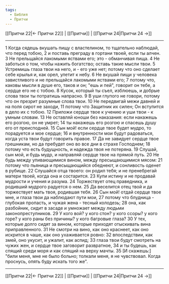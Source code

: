 ```yaml
---
tags:
  - Библия
  - Притчи
---
```

[[Притчи 22|← Притчи 22]] | [[Притчи]] | [[Притчи 24|Притчи 24 →]]

---
1 Когда сядешь вкушать пищу с властелином, то тщательно наблюдай, что перед тобою,
2 и поставь преграду в гортани твоей, если ты алчен.
3 Не прельщайся лакомыми яствами его; это - обманчивая пища.
4 Не заботься о том, чтобы нажить богатство; оставь такие мысли твои.
5 Устремишь глаза твои на него, и - его уже нет; потому что оно сделает себе крылья и, как орел, улетит к небу.
6 Не вкушай пищи у человека завистливого и не прельщайся лакомыми яствами его;
7 потому что, каковы мысли в душе его, таков и он; "ешь и пей", говорит он тебе, а сердце его не с тобою.
8 Кусок, который ты съел, изблюешь, и добрые слова твои ты потратишь напрасно.
9 В уши глупого не говори, потому что он презрит разумные слова твои.
10 Не передвигай межи давней и на поля сирот не заходи,
11 потому что Защитник их силен; Он вступится в дело их с тобою.
12 Приложи сердце твое к учению и уши твои - к умным словам.
13 Не оставляй юноши без наказания: если накажешь его розгою, он не умрет;
14 ты накажешь его розгою и спасешь душу его от преисподней.
15 Сын мой! если сердце твое будет мудро, то порадуется и мое сердце;
16 и внутренности мои будут радоваться, когда уста твои будут говорить правое.
17 Да не завидует сердце твое грешникам, но да пребудет оно во все дни в страхе Господнем;
18 потому что есть будущность, и надежда твоя не потеряна.
19 Слушай, сын мой, и будь мудр, и направляй сердце твое на прямой путь.
20 Не будь между упивающимися вином, между пресыщающимися мясом:
21 потому что пьяница и пресыщающийся обеднеют, и сонливость оденет в рубище.
22 Слушайся отца твоего: он родил тебя; и не пренебрегай матери твоей, когда она и состарится.
23 Купи истину и не продавай мудрости и учения и разума.
24 Торжествует отец праведника, и родивший мудрого радуется о нем.
25 Да веселится отец твой и да торжествует мать твоя, родившая тебя.
26 Сын мой! отдай сердце твое мне, и глаза твои да наблюдают пути мои,
27 потому что блудница - глубокая пропасть, и чужая жена - тесный колодезь;
28 она, как разбойник, сидит в засаде и умножает между людьми законопреступников.
29 У кого вой? у кого стон? у кого ссоры? у кого горе? у кого раны без причины? у кого багровые глаза?
30 У тех, которые долго сидят за вином, которые приходят отыскивать вина приправленного.
31 Не смотри на вино, как оно краснеет, как оно искрится в чаше, как оно ухаживается ровно:
32 впоследствии, как змей, оно укусит, и ужалит, как аспид;
33 глаза твои будут смотреть на чужих жен, и сердце твое заговорит развратное,
34 и ты будешь, как спящий среди моря и как спящий на верху мачты.
35 [И скажешь:] "били меня, мне не было больно; толкали меня, я не чувствовал. Когда проснусь, опять буду искать того же".

---
[[Притчи 22|← Притчи 22]] | [[Притчи]] | [[Притчи 24|Притчи 24 →]]
